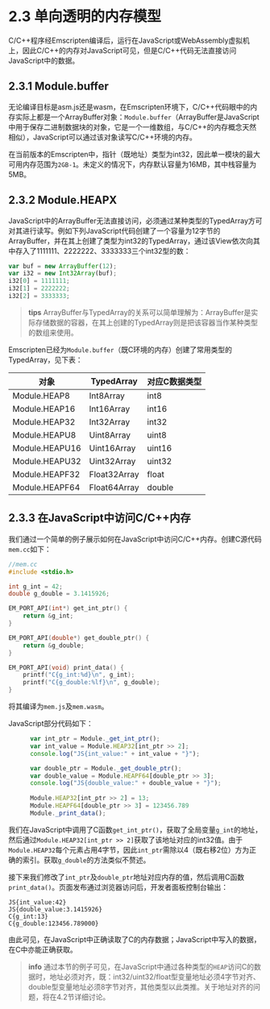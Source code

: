 # 2.3 单向透明的内存模型

C/C++程序经Emscripten编译后，运行在JavaScript或WebAssembly虚拟机上，因此C/C++的内存对JavaScript可见，但是C/C++代码无法直接访问JavaScript中的数据。

## 2.3.1 Module.buffer

无论编译目标是asm.js还是wasm，在Emscripten环境下，C/C++代码眼中的内存实际上都是一个ArrayBuffer对象：`Module.buffer`（ArrayBuffer是JavaScript中用于保存二进制数据块的对象，它是一个一维数组，与C/C++的内存概念天然相似），JavaScript可以通过该对象读写C/C++环境的内存。

在当前版本的Emscripten中，指针（既地址）类型为int32，因此单一模块的最大可用内存范围为`2GB-1`。未定义的情况下，内存默认容量为16MB，其中栈容量为5MB。

## 2.3.2 Module.HEAPX

JavaScript中的ArrayBuffer无法直接访问，必须通过某种类型的TypedArray方可对其进行读写。例如下列JavaScript代码创建了一个容量为12字节的ArrayBuffer，并在其上创建了类型为int32的TypedArray，通过该View依次向其中存入了1111111、2222222、3333333三个int32型的数：

```js
var buf = new ArrayBuffer(12);
var i32 = new Int32Array(buf);
i32[0] = 1111111;
i32[1] = 2222222;
i32[2] = 3333333;
```

> **tips** ArrayBuffer与TypedArray的关系可以简单理解为：ArrayBuffer是实际存储数据的容器，在其上创建的TypedArray则是把该容器当作某种类型的数组来使用。

Emscripten已经为`Module.buffer`（既C环境的内存）创建了常用类型的TypedArray，见下表：

对象 | TypedArray | 对应C数据类型
---- | ------- | -------
Module.HEAP8 | Int8Array | int8
Module.HEAP16 | Int16Array | int16
Module.HEAP32 | Int32Array | int32
Module.HEAPU8 | Uint8Array | uint8
Module.HEAPU16 | Uint16Array | uint16
Module.HEAPU32 | Uint32Array | uint32
Module.HEAPF32 | Float32Array | float
Module.HEAPF64 | Float64Array | double

## 2.3.3 在JavaScript中访问C/C++内存

我们通过一个简单的例子展示如何在JavaScript中访问C/C++内存。创建C源代码`mem.cc`如下：

```c
//mem.cc
#include <stdio.h>

int g_int = 42;
double g_double = 3.1415926;

EM_PORT_API(int*) get_int_ptr() {
	return &g_int;
}

EM_PORT_API(double*) get_double_ptr() {
	return &g_double;
}

EM_PORT_API(void) print_data() {
	printf("C{g_int:%d}\n", g_int);
	printf("C{g_double:%lf}\n", g_double);
}
```

将其编译为`mem.js`及`mem.wasm`。

JavaScript部分代码如下：

```js
      var int_ptr = Module._get_int_ptr();
      var int_value = Module.HEAP32[int_ptr >> 2];
      console.log("JS{int_value:" + int_value + "}");

      var double_ptr = Module._get_double_ptr();
      var double_value = Module.HEAPF64[double_ptr >> 3];
      console.log("JS{double_value:" + double_value + "}");
      
      Module.HEAP32[int_ptr >> 2] = 13;
      Module.HEAPF64[double_ptr >> 3] = 123456.789      
      Module._print_data();
```

我们在JavaScript中调用了C函数`get_int_ptr()`，获取了全局变量`g_int`的地址，然后通过`Module.HEAP32[int_ptr >> 2]`获取了该地址对应的int32值。由于`Module.HEAP32`每个元素占用4字节，因此`int_ptr`需除以4（既右移2位）方为正确的索引。获取`g_double`的方法类似不赘述。

接下来我们修改了`int_ptr`及`double_ptr`地址对应内存的值，然后调用C函数`print_data()`。页面发布通过浏览器访问后，开发者面板控制台输出：

```
JS{int_value:42}
JS{double_value:3.1415926}
C{g_int:13}
C{g_double:123456.789000}
```

由此可见，在JavaScript中正确读取了C的内存数据；JavaScript中写入的数据，在C中亦能正确获取。

> **info** 通过本节的例子可见，在JavaScript中通过各种类型的`HEAP`访问C的数据时，地址必须对齐，既：int32/uint32/float型变量地址必须4字节对齐、double型变量地址必须8字节对齐，其他类型以此类推。关于地址对齐的问题，将在4.2节详细讨论。